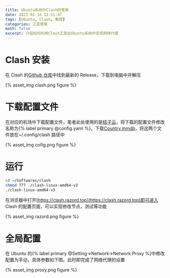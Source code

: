 ```yaml
---
title: Ubuntu系统中Clash的使用
date: 2023-02-16 12:51:47
tags: [Ubuntu, Clash, 教程]
categories: 工具使用
math: false
excerpt: 介绍如何利用Clash工具在Ubuntu系统中实现网络代理
---
```


# Clash 安装

在 Clash 的[Github 仓库](https://github.com/Dreamacro/clash/releases)中找到最新的 Release，下载到电脑中并解压

{% asset_img clash.png figure %}

# 下载配置文件

在对应的机场中下载配置文件，笔者此处使用的是[桔子云](https://juzi20.com)，将下载的配置文件修改名称为{% label primary @config.yaml %}。下载[Country.mmdb](https://cdn.jsdelivr.net/gh/Dreamacro/maxmind-geoip@release/Country.mmdb)，将这两个文件放在~/.config/clash 路径中

{% asset_img cofig.png figure %}

# 运行

```bash
cd ~/Softwares/clash
chmod 777 ./clash-linux-amd64-v3
./clash-linux-amd64-v3
```

在浏览器中打开[https://clash.razord.top](https://clash.razord.top)即可进入 Clash 的配置页面，可以实现修改节点，测试等功能

{% asset_img razord.png figure %}

# 全局配置

在 Ubuntu 的{% label primary @Setting->Network->Network Proxy %}中修改配置为手动，具体参数如下图。此时即完成了网络代理的设置

{% asset_img proxy.png figure %}
